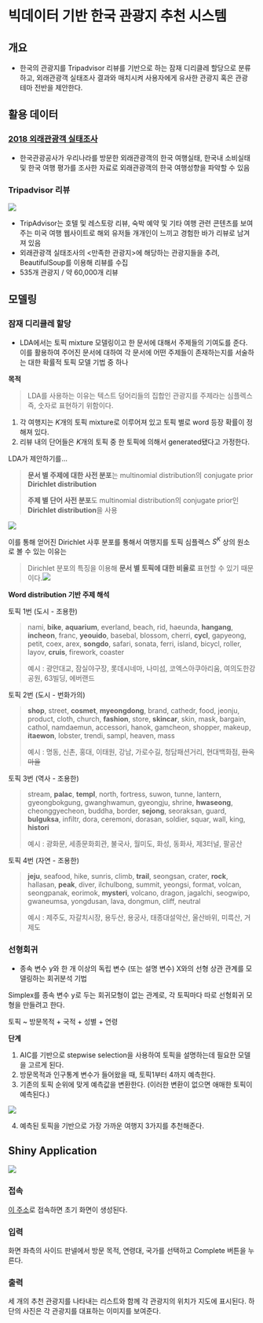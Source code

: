 # 빅데이터 기반 한국 관광지 추천 시스템

## 개요

- 한국의 관광지를 Tripadvisor 리뷰를 기반으로 하는 잠재 디리클레 할당으로 분류하고, 외래관광객 실태조사 결과와 매치시켜 사용자에게 유사한 관광지 혹은 관광 테마 전반을 제안한다.



## 활용 데이터

### [2018 외래관광객 실태조사](https://kto.visitkorea.or.kr/kor/notice/data/statis/tstatus/forstatus/board/view.kto?id=431236&isNotice=false&instanceId=295&rnum=5)

- 한국관광공사가 우리나라를 방문한 외래관광객의 한국 여행실태, 한국내 소비실태 및 한국 여행 평가를 조사한 자료로 외래관광객의 한국 여행성향을 파악할 수 있음




### Tripadvisor 리뷰

![](/Users/jaewonheo/Documents/yonsei-tour/mid_report_fig/trip_crawl.png)

- TripAdvisor는 호텔 및 레스토랑 리뷰, 숙박 예약 및 기타 여행 관련 콘텐츠를 보여주는 미국 여행 웹사이트로 해외 유저들 개개인이 느끼고 경험한 바가 리뷰로 남겨져 있음
- 외래관광객 실태조사의 <만족한 관광지>에 해당하는 관광지들을 추려, BeautifulSoup를 이용해 리뷰를 수집
- 535개 관광지 / 약 60,000개 리뷰



## 모델링

### 잠재 디리클레 할당

- LDA에서는 토픽 mixture 모델링이고 한 문서에 대해서 주제들의 기여도를 준다. 이를 활용하여 주어진 문서에 대하여 각 문서에 어떤 주제들이 존재하는지를 서술하는 대한 확률적 토픽 모델 기법 중 하나

**목적**

> LDA를 사용하는 이유는 텍스트 덩어리들의 집합인 관광지를 주제라는 심플렉스 즉, 숫자로 표현하기 위함이다.

1. 각 여행지는 $K$개의 토픽 mixture로 이루어져 있고 토픽 별로 word 등장 확률이 정해져 있다.
2. 리뷰 내의 단어들은 $K$개의 토픽 중 한 토픽에 의해서 generated됐다고 가정한다.  

LDA가 제안하기를...

> **문서 별 주제에 대한 사전 분포**는 multinomial distribution의 conjugate prior **Dirichlet distribution**
>
> **주제 별 단어 사전 분포**도 multinomial distribution의 conjugate prior인 **Dirichlet distribution**을 사용

![](https://drive.google.com/uc?export=view&id=1C8p5QPQPmrzPIY2yJTUkp3JxBMbEYoWi)

이를 통해 얻어진 Dirichlet 사후 분포를 통해서 여행지를 토픽 심플렉스 $S^K$ 상의 원소로 볼 수 있는 이유는 

> Dirichlet 분포의 특징을 이용해 **문서 별 토픽에 대한 비율로** 표현할 수 있기 때문이다.![](https://drive.google.com/uc?export=view&id=1egNb9KzwJJVJjv0zHed3kDnx5b7w7r3K)

**Word distribution 기반 주제 해석**

토픽 1번 (도시 - 조용한)

> nami, **bike**, **aquarium**, everland, beach, rid, haeunda, **hangang**, **incheon**, franc, **yeouido**, basebal, blossom, cherri, **cycl**, gapyeong, petit, coex, arex, **songdo**, safari, sonata, ferri, island, bicycl, roller, layov, **cruis**, firework, coaster
>
> 예시 : 광안대교, 잠실야구장, 롯데시네마, 나미섬, 코엑스아쿠아리움, 여의도한강공원, 63빌딩, 에버랜드

토픽 2번 (도시 - 번화가의)

> **shop**, street, **cosmet**, **myeongdong**, brand, cathedr, food, jeonju, product, cloth, church, **fashion**, store, **skincar**, skin, mask, bargain, cathol, namdaemun, accessori, hanok, gamcheon, shopper, makeup, **itaewon**, lobster, trendi, sampl, heaven, mass
>
> 예시 : 명동, 신촌, 홍대, 이태원, 강남, 가로수길, 청담패션거리, 현대백화점, ~~한옥마을~~

토픽 3번 (역사 - 조용한)

> stream, **palac**, **templ**, north, fortress, suwon, tunne, lantern, gyeongbokgung, gwanghwamun, gyeongju, shrine, **hwaseong**, cheonggyecheon, buddha, border, **sejong**, seoraksan, guard, **bulguksa**, infiltr, dora, ceremoni, dorasan, soldier, squar, wall, king, **histori**
>
> 예시 : 광화문, 세종문화회관, 불국사, 월미도, 화성, 동화사, 제3터널, 팔공산

토픽 4번 (자연 - 조용한)

> **jeju**, seafood, hike, sunris, climb, **trail**, seongsan, crater, **rock**, hallasan, **peak**, diver, ilchulbong, summit, yeongsi, format, volcan, seongpanak, eorimok, **mysteri**, volcano, dragon, jagalchi, seogwipo, gwaneumsa, yongdusan, lava, dongmun, cliff, neutral
>
> 예시 : 제주도, 자갈치시장, 용두산, 용궁사, 태종대설악산, 울산바위, 미륵산, 거제도

### 선형회귀

- 종속 변수 y와 한 개 이상의 독립 변수 (또는 설명 변수) X와의 선형 상관 관계를 모델링하는 회귀분석 기법

Simplex를 종속 변수 y로 두는 회귀모형이 없는 관계로,  각 토픽마다 따로 선형회귀 모형을 만들려고 한다.

토픽 ~ 방문목적 + 국적 + 성별 + 연령

**단계**

1. AIC를 기반으로 stepwise selection을 사용하여 토픽을 설명하는데 필요한 모델을 고르게 된다.
2. 방문목적과 인구통계 변수가 들어왔을 때, 토픽1부터 4까지 예측한다.
3. 기존의 토픽 순위에 맞게 예측값을 변환한다. (이러한 변환이 없으면 애매한 토픽이 예측된다.)

![](https://drive.google.com/uc?export=view&id=1mpTWn5t7XBcQ9HfK1EvbeNLLWkFbZwXr)

4. 예측된 토픽을 기반으로 가장 가까운 여행지 3가지를 추천해준다.

## Shiny Application

![](/Users/jaewonheo/Documents/yonsei-tour/mid_report_fig/prototype.png)

### 접속
[이 주소](https://yerinkwon.shinyapps.io/shiny_app/)로 접속하면 초기 화면이 생성된다.

### 입력
화면 좌측의 사이드 판넬에서 방문 목적, 연령대, 국가를 선택하고 Complete 버튼을 누른다.

### 출력
세 개의 추천 관광지를 나타내는 리스트와 함께 각 관광지의 위치가 지도에 표시된다. 하단의 사진은 각 관광지를 대표하는 이미지를 보여준다.


